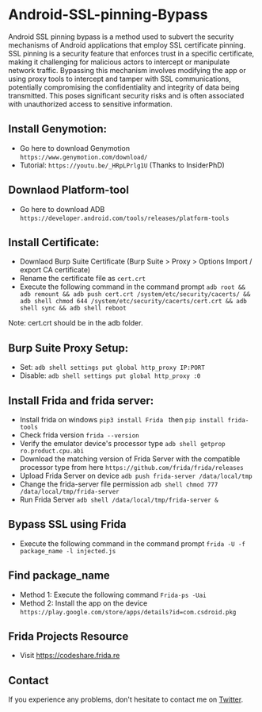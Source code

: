 # Android-SSL-pinning-Bypass
Android SSL pinning bypass is a method used to subvert the security mechanisms of Android applications that employ SSL certificate pinning. SSL pinning is a security feature that enforces trust in a specific certificate, making it challenging for malicious actors to intercept or manipulate network traffic. Bypassing this mechanism involves modifying the app or using proxy tools to intercept and tamper with SSL communications, potentially compromising the confidentiality and integrity of data being transmitted. This poses significant security risks and is often associated with unauthorized access to sensitive information.

## Install Genymotion:
 - Go here to download Genymotion `https://www.genymotion.com/download/`
 - Tutorial: `https://youtu.be/_HRpLPrlg1U` (Thanks to InsiderPhD)

## Downlaod Platform-tool
 - Go here to download ADB `https://developer.android.com/tools/releases/platform-tools`

## Install Certificate:
 - Downlaod Burp Suite Certificate (Burp Suite > Proxy > Options Import / export CA certificate)
 - Rename the certificate file as `cert.crt`
 - Execute the following command in the command prompt `adb root && adb remount && adb push cert.crt /system/etc/security/cacerts/ && adb shell chmod 644 /system/etc/security/cacerts/cert.crt && adb shell sync && adb shell reboot`

Note: cert.crt should be in the adb folder.

## Burp Suite Proxy Setup:
 - Set: `adb shell settings put global http_proxy IP:PORT`
 - Disable: `adb shell settings put global http_proxy :0`

## Install Frida and frida server:
 - Install frida on windows `pip3 install Frida ` then `pip install frida-tools`
 - Check frida version `frida --version`
 - Verify the emulator device's processor type `adb shell getprop ro.product.cpu.abi`
 - Download the matching version of Frida Server with the compatible processor type from here `https://github.com/frida/frida/releases`
 - Upload Frida Server on device `adb push frida-server /data/local/tmp`
 - Change the frida-server file permission `adb shell chmod 777 /data/local/tmp/frida-server`
 - Run Frida Server `adb shell /data/local/tmp/frida-server &`

## Bypass SSL using Frida
 - Execute the following command in the command prompt `frida -U -f package_name -l injected.js`

## Find package_name
 - Method 1: Execute the following command `Frida-ps -Uai`
 - Method 2: Install the app on the device `https://play.google.com/store/apps/details?id=com.csdroid.pkg`

## Frida Projects Resource
 - Visit https://codeshare.frida.re

## Contact
If you experience any problems, don't hesitate to contact me on [Twitter](https://twitter.com/0xadik).
